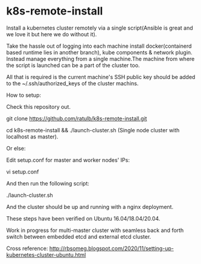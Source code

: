 # k8s-remote-install
Install a kubernetes cluster remotely via a single script(Ansible is great and we love it but here we do without it).

Take the hassle out of logging into each machine install docker(containerd based runtime lies in another branch), kube components & network plugin. Instead manage everything from a single machine.The machine from where the script is launched can be a part of the cluster too. 

All that is required is the current machine's SSH public key should be added to the ~/.ssh/authorized_keys of the cluster machins.

How to setup:

Check this repository out. 

git clone https://github.com/ratulb/k8s-remote-install.git


cd k8s-remote-install && ./launch-cluster.sh (Single node cluster with localhost as master).

Or else:

Edit setup.conf for master and worker nodes' IPs:

vi setup.conf

And then run the following script:

./launch-cluster.sh

And the cluster should be up and running with a nginx deployment. 

These steps have been verified on Ubuntu 16.04/18.04/20.04.

Work in progress for multi-master cluster with seamless back and forth switch between embedded etcd and external etcd cluster.

Cross reference: http://rbsomeg.blogspot.com/2020/11/setting-up-kubernetes-cluster-ubuntu.html


